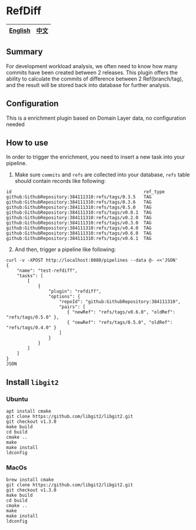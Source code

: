# RefDiff


| [English](README.md) | [中文](README-zh-CN.md) |
| --- | --- |


## Summary

For development workload analysis, we often need to know how many commits have been created between 2 releases. This plugin offers the ability to calculate the commits of difference between 2 Ref(branch/tag), and the result will be stored back into database for further analysis.


## Configuration

This is a enrichment plugin based on Domain Layer data, no configuration needed

## How to use

In order to trigger the enrichment, you need to insert a new task into your pipeline.

1. Make sure `commits` and `refs` are collected into your database, `refs` table should contain records like following:
```
id                                                  ref_type
github:GithubRepository:384111310:refs/tags/0.3.5   TAG
github:GithubRepository:384111310:refs/tags/0.3.6   TAG
github:GithubRepository:384111310:refs/tags/0.5.0   TAG
github:GithubRepository:384111310:refs/tags/v0.0.1  TAG
github:GithubRepository:384111310:refs/tags/v0.2.0  TAG
github:GithubRepository:384111310:refs/tags/v0.3.0  TAG
github:GithubRepository:384111310:refs/tags/v0.4.0  TAG
github:GithubRepository:384111310:refs/tags/v0.6.0  TAG
github:GithubRepository:384111310:refs/tags/v0.6.1  TAG
```
2. And then, trigger a pipeline like following:
```
curl -v -XPOST http://localhost:8080/pipelines --data @- <<'JSON'
{
    "name": "test-refdiff",
    "tasks": [
        [
            {
                "plugin": "refdiff",
                "options": {
                    "repoId": "github:GithubRepository:384111310",
                    "pairs": [
                       { "newRef": "refs/tags/v0.6.0", "oldRef": "refs/tags/0.5.0" },
                       { "newRef": "refs/tags/0.5.0", "oldRef": "refs/tags/0.4.0" }
                    ]
                }
            }
        ]
    ]
}
JSON
```

## Install `libgit2`

### Ubuntu

```
apt install cmake
git clone https://github.com/libgit2/libgit2.git
git checkout v1.3.0
make build
cd build
cmake ..
make
make install
ldconfig
```

### MacOs

```
brew install cmake
git clone https://github.com/libgit2/libgit2.git
git checkout v1.3.0
make build
cd build
cmake ..
make
make install
ldconfig
```
